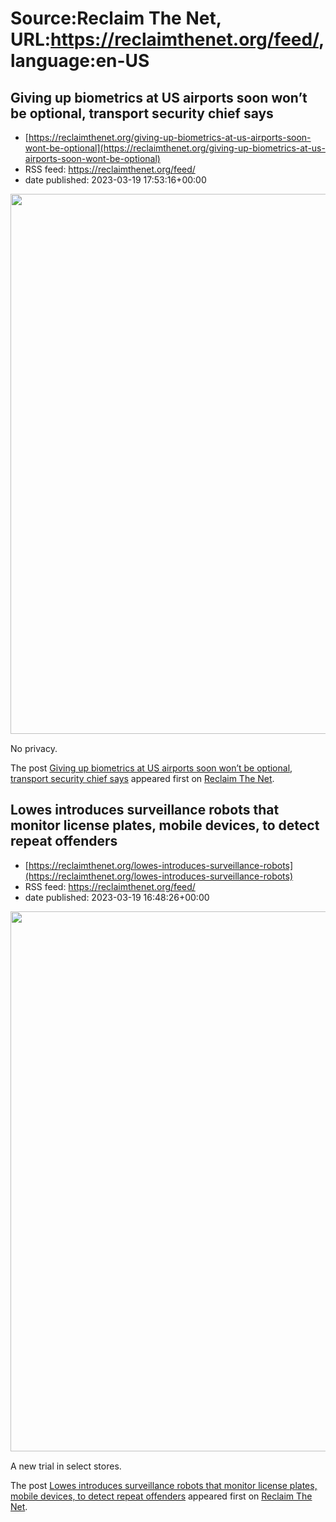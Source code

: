 # Source:Reclaim The Net, URL:https://reclaimthenet.org/feed/, language:en-US

## Giving up biometrics at US airports soon won’t be optional, transport security chief says
 - [https://reclaimthenet.org/giving-up-biometrics-at-us-airports-soon-wont-be-optional](https://reclaimthenet.org/giving-up-biometrics-at-us-airports-soon-wont-be-optional)
 - RSS feed: https://reclaimthenet.org/feed/
 - date published: 2023-03-19 17:53:16+00:00

<a href="https://reclaimthenet.org/giving-up-biometrics-at-us-airports-soon-wont-be-optional" rel="nofollow" title="Giving up biometrics at US airports soon won&#8217;t be optional, transport security chief says"><img alt="" class="webfeedsFeaturedVisual wp-post-image" height="864" src="https://reclaimthenet.org/wp-content/uploads/2023/03/face-scan.jpg" style="display: block; margin: auto; margin-bottom: 15px;" width="1536" /></a><p>No privacy.</p>
<p>The post <a href="https://reclaimthenet.org/giving-up-biometrics-at-us-airports-soon-wont-be-optional" rel="nofollow">Giving up biometrics at US airports soon won&#8217;t be optional, transport security chief says</a> appeared first on <a href="https://reclaimthenet.org" rel="nofollow">Reclaim The Net</a>.</p>

## Lowes introduces surveillance robots that monitor license plates, mobile devices, to detect repeat offenders
 - [https://reclaimthenet.org/lowes-introduces-surveillance-robots](https://reclaimthenet.org/lowes-introduces-surveillance-robots)
 - RSS feed: https://reclaimthenet.org/feed/
 - date published: 2023-03-19 16:48:26+00:00

<a href="https://reclaimthenet.org/lowes-introduces-surveillance-robots" rel="nofollow" title="Lowes introduces surveillance robots that monitor license plates, mobile devices, to detect repeat offenders"><img alt="" class="webfeedsFeaturedVisual wp-post-image" height="864" src="https://reclaimthenet.org/wp-content/uploads/2023/03/k5-robot-98.jpg" style="display: block; margin: auto; margin-bottom: 15px;" width="1536" /></a><p>A new trial in select stores.</p>
<p>The post <a href="https://reclaimthenet.org/lowes-introduces-surveillance-robots" rel="nofollow">Lowes introduces surveillance robots that monitor license plates, mobile devices, to detect repeat offenders</a> appeared first on <a href="https://reclaimthenet.org" rel="nofollow">Reclaim The Net</a>.</p>

